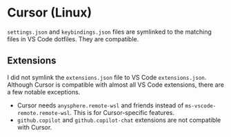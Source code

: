 # Cursor (Linux)

`settings.json` and `keybindings.json` files are symlinked to the matching files in VS Code dotfiles. They are compatible.

## Extensions

I did not symlink the `extensions.json` file to VS Code `extensions.json`.
Although Cursor is compatible with almost all VS Code extensions, there are a few notable exceptions.

- Cursor needs `anysphere.remote-wsl` and friends instead of `ms-vscode-remote.remote-wsl`. This is for Cursor-specific features.
- `github.copilot` and `github.copilot-chat` extensions are not compatible with Cursor.
